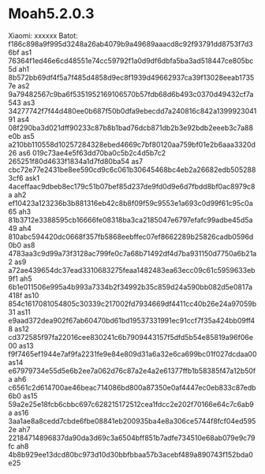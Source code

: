 # Moah5.2.0.3
Xiaomi:
xxxxxx
Batot:
f186c898a9f995d3248a26ab4079b9a49689aaacd8c92f93791dd8753f7d36bf
as1
76364f1ed46e6cd48551e74cc59792f1a0d9df6dbfa5ba3ad518447ce805bc5d
ah1
8b572bb69df4f5a7f485d4858d9ec8f1939d49662937ca39f13028eeab17357e
as2
9a79482567c9ba6f5351952169106570b57fdb68d6b493c0370d49432cf7a543
as3
34277742f7f44d480ee0b687f50b0dfa9ebecdd7a240816c842a139992304191
as4
08f290ba3d021dff90233c87b8b1bad76dcb871db2b3e92bdb2eeeb3c7a88e0b
as5
a210bb110558d10257284328ebed4669c7bf80120aa759bf01e2b6aaa3320d26
as6
019c73ae4e5f63dd70ba0c5b2c4d5b7c2 265251f80d4633f1834a1d7fd80ba54
as7
cbc72e77e2431be8ee590cd9c6c061b30645468bc4eb2a26682edb5052883cf6
ask1
4aceffaac9dbeb8ec179c51b07bef85d237de9fd0d9e6d7fbdd8bf0ac8979c8a
ah2
ef10423a123236b3b881316eb42c8b8f09f59c9553e1a693c0d99f61c95c0a65
ah3
81b3712e3388595cb16666fe08318ba3ca2185047e6797efafc99adbe45d5a49
ah4
810abc594420dc0668f357fb5868eebffec07ef8662289b25826cadb0596d0b0
as8
4783aa3c9d99a73f3128ac799fe0c7a68b71492df4d7ba931150d7750a6b21a2
as9
a72ae439654dc37ead3310683275feaa1482483ea63ecc09c61c5959633eb9f1
ah5
6b1e011506e995a4b993a7334b2f34992b35c859d24a590bb082d5e0817a418f
as10
854c1617081054805c30339c217002fd7934669df4411cc40b26e24a97059b31
as11
e9aad372dea902f67ab60470bd61bd19537331991ec91ccf7f35a424bb09ff48
as12
cd372585f97fa22016cee830241c6b7909443157f5dfd5b54e85819a96f06e00
as13
f9f7465ef1944e7af9fa2231fe9e84e809d31a6a32e6ca699bc01f027dcdaa00
as14
e67979734e55d5e6b2ee7a062d76c87a2e4a2e61377ffb1b58385f47a12b50fa
ah6
c6561c2d614700ae46beac714086bd800a87350e0af4447ec0eb833c87edb6b0
as15
59a2e25e18fcb6cbbc697c628215172512cea1fdcc2e202f70166e64c7c6ab9a
as16
3aa1ae8a8cedd7cbde6fbe08841eb200935ba4e8a306ce5744f8fcf04ed5952e
ah7
22184714896837da90da3d69c3a6504bff851b7adfe734510e68ab079e9c79fc
ah8
4b8b929ee13dcd80bc973d10d30bbfbbaa57b3acebf489a890743f152bda0e25
